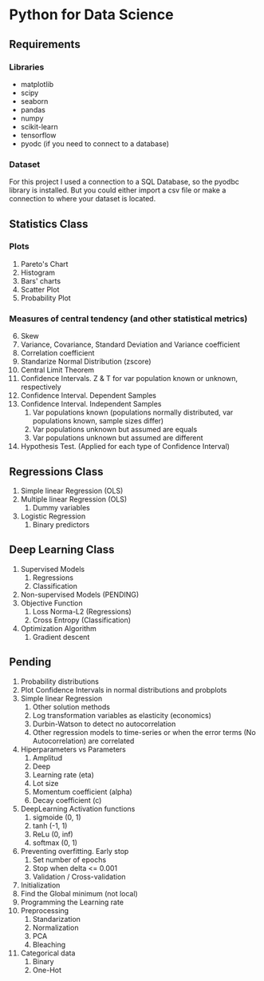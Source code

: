 # Python for Data Science

## Requirements
### Libraries
- matplotlib
- scipy
- seaborn
- pandas
- numpy
- scikit-learn
- tensorflow
- pyodc (if you need to connect to a database)

### Dataset
For this project I used a connection to a SQL Database, so the pyodbc library is installed. But you could either import a csv file or make a connection to where your dataset is located.


## Statistics Class
### Plots
1. Pareto's Chart
2. Histogram
3. Bars' charts
4. Scatter Plot
5. Probability Plot

### Measures of central tendency (and other statistical metrics)
6. Skew
7. Variance, Covariance, Standard Deviation and Variance coefficient
8. Correlation coefficient
9. Standarize Normal Distribution (zscore)
10. Central Limit Theorem
11. Confidence Intervals. Z & T for var population known or unknown, respectively
12. Confidence Interval. Dependent Samples
13. Confidence Interval. Independent Samples
    1. Var populations known (populations normally distributed, var populations known, sample sizes differ)
    2. Var populations unknown but assumed are equals
    3. Var populations unknown but assumed are different
14. Hypothesis Test. (Applied for each type of Confidence Interval)

## Regressions Class
1. Simple linear Regression (OLS)
2. Multiple linear Regression (OLS)
    1. Dummy variables
3. Logistic Regression
    1. Binary predictors

## Deep Learning Class
1. Supervised Models
    1. Regressions
    2. Classification
2. Non-supervised Models (PENDING)
3. Objective Function
    1. Loss Norma-L2 (Regressions)
    2. Cross Entropy (Classification)
4. Optimization Algorithm
    1. Gradient descent

## Pending
1. Probability distributions
2. Plot Confidence Intervals in normal distributions and probplots
3. Simple linear Regression
    1. Other solution methods
    2. Log transformation variables as elasticity (economics)
    3. Durbin-Watson to detect no autocorrelation
    4. Other regression models to time-series or when the error terms (No Autocorrelation) are correlated
4. Hiperparameters vs Parameters
    1. Amplitud
    2. Deep
    3. Learning rate (eta)
    4. Lot size
    5. Momentum coefficient (alpha)
    6. Decay coefficient (c)
5. DeepLearning Activation functions
    1. sigmoide (0, 1)
    2. tanh (-1, 1)
    3. ReLu (0, inf)
    4. softmax (0, 1)
6. Preventing overfitting. Early stop
    1. Set number of epochs
    2. Stop when delta <= 0.001
    3. Validation / Cross-validation
7. Initialization
8. Find the Global minimum (not local)
9. Programming the Learning rate
10. Preprocessing
    1. Standarization
    2. Normalization
    3. PCA
    4. Bleaching
11. Categorical data
    1. Binary
    2. One-Hot
